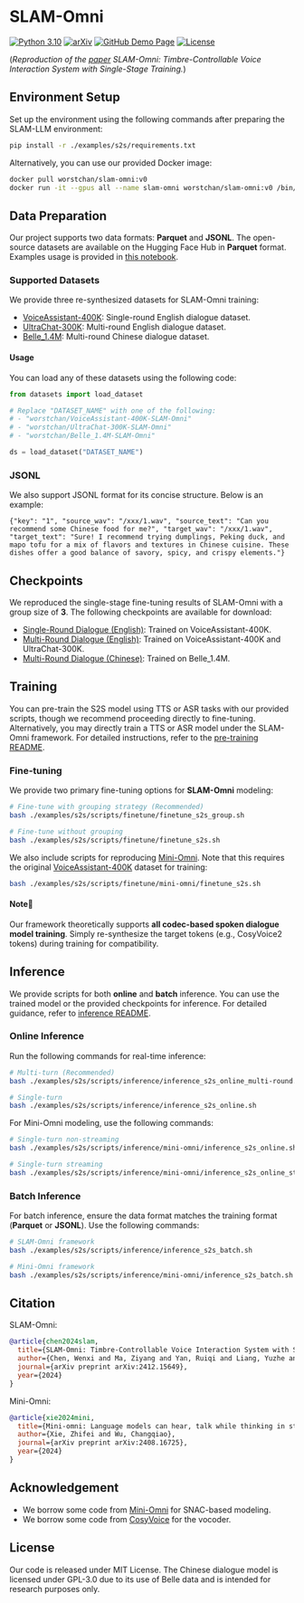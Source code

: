 # SLAM-Omni
[![Python 3.10](https://img.shields.io/badge/Python-3.10-blue.svg)](https://www.python.org/downloads/release/python-3100/) [![arXiv](https://img.shields.io/badge/arXiv-2412.15649-B31B1B.svg)](https://arxiv.org/abs/2412.15649) [![GitHub Demo Page](https://img.shields.io/badge/Github-Demo%20Page-orange.svg)](https://slam-omni.github.io/) [![License](https://img.shields.io/badge/License-MIT-green.svg)](https://opensource.org/licenses/MIT)

(*Reproduction of the [paper](https://arxiv.org/abs/2412.15649) SLAM-Omni: Timbre-Controllable Voice Interaction System with Single-Stage Training.*)

## Environment Setup
Set up the environment using the following commands after preparing the SLAM-LLM environment:
```bash
pip install -r ./examples/s2s/requirements.txt
```

Alternatively, you can use our provided Docker image:
```bash
docker pull worstchan/slam-omni:v0
docker run -it --gpus all --name slam-omni worstchan/slam-omni:v0 /bin/bash
```

## Data Preparation

Our project supports two data formats: **Parquet** and **JSONL**. The open-source datasets are available on the Hugging Face Hub in **Parquet** format. Examples usage is provided in [this notebook](./demo/demo_data/demo.ipynb).

### Supported Datasets
We provide three re-synthesized datasets for SLAM-Omni training: 
- [VoiceAssistant-400K](https://huggingface.co/datasets/worstchan/VoiceAssistant-400K-SLAM-Omni): Single-round English dialogue dataset. 
- [UltraChat-300K](https://huggingface.co/datasets/worstchan/UltraChat-300K-SLAM-Omni): Multi-round English dialogue dataset. 
- [Belle_1.4M](https://huggingface.co/datasets/worstchan/Belle_1.4M-SLAM-Omni): Multi-round Chinese dialogue dataset.

#### Usage
You can load any of these datasets using the following code:
```python
from datasets import load_dataset

# Replace "DATASET_NAME" with one of the following:
# - "worstchan/VoiceAssistant-400K-SLAM-Omni"
# - "worstchan/UltraChat-300K-SLAM-Omni"
# - "worstchan/Belle_1.4M-SLAM-Omni"

ds = load_dataset("DATASET_NAME")
```

### JSONL
We also support JSONL format for its concise structure. Below is an example:
```jsonl
{"key": "1", "source_wav": "/xxx/1.wav", "source_text": "Can you recommend some Chinese food for me?", "target_wav": "/xxx/1.wav", "target_text": "Sure! I recommend trying dumplings, Peking duck, and mapo tofu for a mix of flavors and textures in Chinese cuisine. These dishes offer a good balance of savory, spicy, and crispy elements."}
```

## Checkpoints
We reproduced the single-stage fine-tuning results of SLAM-Omni with a group size of **3**. The following checkpoints are available for download:
- [Single-Round Dialogue (English)](https://drive.google.com/drive/folders/1ZmM1h5ZTvS-piuN-msmctmZdi51GWLAu?usp=sharing): Trained on VoiceAssistant-400K.
- [Multi-Round Dialogue (English)](https://drive.google.com/drive/folders/1xBNrqR2LWC0uEjezjx4aUgdsbstisboS?usp=sharing): Trained on VoiceAssistant-400K and UltraChat-300K.
- [Multi-Round Dialogue (Chinese)](https://drive.google.com/drive/folders/1sExIp-UDdL37gb-mh9YlhuDIib0-wUVP?usp=sharing): Trained on Belle_1.4M.


## Training

You can pre-train the S2S model using TTS or ASR tasks with our provided scripts, though we recommend proceeding directly to fine-tuning. Alternatively, you may directly train a TTS or ASR model under the SLAM-Omni framework. For detailed instructions, refer to the [pre-training README](./scripts/pretrain/README.md).

### Fine-tuning
We provide two primary fine-tuning options for **SLAM-Omni** modeling:
```bash
# Fine-tune with grouping strategy (Recommended)
bash ./examples/s2s/scripts/finetune/finetune_s2s_group.sh

# Fine-tune without grouping
bash ./examples/s2s/scripts/finetune/finetune_s2s.sh
```

We also include scripts for reproducing [Mini-Omni](https://github.com/gpt-omni/mini-omni). Note that this requires the original [VoiceAssistant-400K](https://huggingface.co/datasets/gpt-omni/VoiceAssistant-400K) dataset for training:
```bash
bash ./examples/s2s/scripts/finetune/mini-omni/finetune_s2s.sh
```

#### Note💫
Our framework theoretically supports **all codec-based spoken dialogue model training**. Simply re-synthesize the target tokens (e.g., CosyVoice2 tokens) during training for compatibility.

## Inference
We provide scripts for both **online** and **batch** inference. You can use the trained model or the provided checkpoints for inference. For detailed guidance, refer to [inference README](./scripts/inference/README.md).



### Online Inference
Run the following commands for real-time inference:

```bash
# Multi-turn (Recommended)
bash ./examples/s2s/scripts/inference/inference_s2s_online_multi-round.sh

# Single-turn
bash ./examples/s2s/scripts/inference/inference_s2s_online.sh
```

For Mini-Omni modeling, use the following commands:
```bash
# Single-turn non-streaming
bash ./examples/s2s/scripts/inference/mini-omni/inference_s2s_online.sh

# Single-turn streaming
bash ./examples/s2s/scripts/inference/mini-omni/inference_s2s_online_stream.sh
```


### Batch Inference

For batch inference, ensure the data format matches the training format (**Parquet** or **JSONL**). Use the following commands:

```bash
# SLAM-Omni framework
bash ./examples/s2s/scripts/inference/inference_s2s_batch.sh

# Mini-Omni framework
bash ./examples/s2s/scripts/inference/mini-omni/inference_s2s_batch.sh
```


<!-- ## Gradio Demo -->

## Citation
SLAM-Omni:
```bibtex
@article{chen2024slam,
  title={SLAM-Omni: Timbre-Controllable Voice Interaction System with Single-Stage Training},
  author={Chen, Wenxi and Ma, Ziyang and Yan, Ruiqi and Liang, Yuzhe and Li, Xiquan and Xu, Ruiyang and Niu, Zhikang and Zhu, Yanqiao and Yang, Yifan and Liu, Zhanxun and others},
  journal={arXiv preprint arXiv:2412.15649},
  year={2024}
}
```
Mini-Omni:
```bibtex
@article{xie2024mini,
  title={Mini-omni: Language models can hear, talk while thinking in streaming},
  author={Xie, Zhifei and Wu, Changqiao},
  journal={arXiv preprint arXiv:2408.16725},
  year={2024}
}
```

## Acknowledgement
- We borrow some code from [Mini-Omni](https://github.com/gpt-omni/mini-omni) for SNAC-based modeling.
- We borrow some code from [CosyVoice](https://github.com/FunAudioLLM/CosyVoice) for the vocoder.


## License
Our code is released under MIT License. The Chinese dialogue model is licensed under GPL-3.0 due to its use of Belle data and is intended for research purposes only.